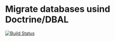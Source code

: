 # Migrate databases usind Doctrine/DBAL

[![Build Status](https://travis-ci.org/janschumann/sql-schema-converter.svg?branch=master)](https://travis-ci.org/janschumann/sql-schema-converter)



